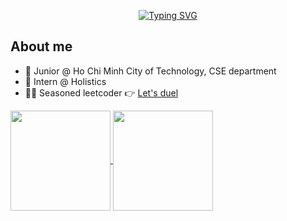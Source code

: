 <div align="center">

[![Typing SVG](https://readme-typing-svg.demolab.com?font=Fira+Code&size=32&pause=1000&center=true&vCenter=true&random=false&width=640&height=48&lines=%E2%9D%84%EF%B8%8F+My+chilling+space+%E2%9D%84%EF%B8%8F)](https://git.io/typing-svg)
</div>

<!--
<h1 align="center">❄️ Chilling space ❄️</h1>
-->
<h2>About me</h2>

* 🏫 Junior @ Ho Chi Minh City of Technology, CSE department
* 🏢 Intern @ Holistics
* 🧑‍💻 Seasoned leetcoder 👉 [Let's duel](https://leetcode.com/u/xuantho573/)

<!--<img src="https://myreadme.vercel.app/api/embed/xuantho573?panels=userstatistics,toprepositories,toplanguages,commitgraph" alt="reimaginedreadme" />
-->

<a href="https://github.com/xuantho573">
  <img height="160" align="center" src="https://github-readme-stats.vercel.app/api?username=xuantho573&theme=tokyonight&show_icons=true" />
</a>
<a href="https://github.com/xuantho573">
  <img height="160" align="center" src="https://github-readme-stats.vercel.app/api/top-langs/?username=xuantho573&theme=tokyonight&show_icons=true&layout=compact" />
</a>

<!--
[![My GitHub stats](https://github-readme-stats.vercel.app/api?username=xuantho573&theme=tokyonight&show_icons=true)](https://github.com/xuantho573/github-readme-stats)

[![Top Langs](https://github-readme-stats.vercel.app/api/top-langs/?username=xuantho573&theme=tokyonight&show_icons=true&layout=donut)](https://github.com/xuantho573/github-readme-stats)
-->
